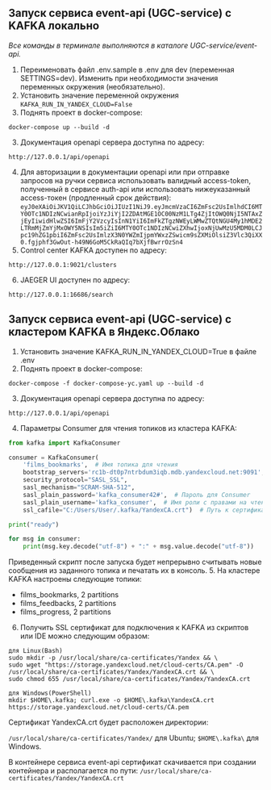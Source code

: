 ## Запуск сервиса event-api (UGC-service) c KAFKA локально

_Все команды в терминале выполняются в каталоге UGC-service/event-api._

1. Переименовать файл .env.sample в .env для dev (переменная SETTINGS=dev). 
Изменить при необходимости значения переменных окружения (необязательно).
2. Установить значение переменной окружения `KAFKA_RUN_IN_YANDEX_CLOUD=False`
3. Поднять проект в docker-compose:
```shell
docker-compose up --build -d
```
3. Документация openapi сервера доступна по адресу:
```http request
http://127.0.0.1/api/openapi
```
4. Для авторизации в документации openapi или при отправке запросов на ручки сервиса использовать валидный access-token, полученный 
в сервисе auth-api или использовать нижеуказанный access-токен (продленный срок действия):
`eyJ0eXAiOiJKV1QiLCJhbGciOiJIUzI1NiJ9.eyJmcmVzaCI6ZmFsc2UsImlhdCI6MTY0OTc1NDIzNCwianRpIjoiYzJiYjI2ZDAtMGE1OC00NzM1LTg4ZjItOWQ0NjI5NTAxZjEyIiwidHlwZSI6ImFjY2VzcyIsInN1YiI6ImFkZTgzNWEyLWMwZTQtNGU4My1hMDE2LTRmMjZmYjMxOWY5NSIsIm5iZiI6MTY0OTc1NDIzNCwiZXhwIjoxNjUwMzU5MDM0LCJpc19hZG1pbiI6ZmFsc2UsImlzX3N0YWZmIjpmYWxzZSwicm9sZXMiOlsiZ3Vlc3QiXX0.fgjphf3GwOut-h49N6GoM5CkRaQIq7bXjfBwrrOzSn4`
5. Control center KAFKA доступен по адресу:
```http request
http://127.0.0.1:9021/clusters
```
6. JAEGER UI доступен по адресу:
```http request
http://127.0.0.1:16686/search
```

## Запуск сервиса event-api (UGC-service) с кластером KAFKA в Яндекc.Облако

1. Установить значение KAFKA_RUN_IN_YANDEX_CLOUD=True в файле .env
2. Поднять проект в docker-compose:
```shell
docker-compose -f docker-compose-yc.yaml up --build -d
```
3. Документация openapi сервера доступна по адресу:
```http request
http://127.0.0.1/api/openapi
```
4. Параметры Consumer для чтения топиков из кластера KAFKA:
```python
from kafka import KafkaConsumer

consumer = KafkaConsumer(
    'films_bookmarks',  # Имя топика для чтения
    bootstrap_servers='rc1b-dt0p7ntrbdum3iqb.mdb.yandexcloud.net:9091',  # FQDN хоста-брокера
    security_protocol="SASL_SSL",
    sasl_mechanism="SCRAM-SHA-512",
    sasl_plain_password='kafka_consumer42#',  # Пароль для Consumer
    sasl_plain_username='kafka_consumer',  # Имя роли с правами на чтение топиков
    ssl_cafile="C:/Users/User/.kafka/YandexCA.crt")  # Путь к сертификату SSL

print("ready")

for msg in consumer:
    print(msg.key.decode("utf-8") + ":" + msg.value.decode("utf-8"))
```
Приведенный скрипт после запуска будет непрерывно считывать новые сообщения из заданного топика и печатать их в консоль.
5. На кластере KAFKA настроены следующие топики:
- films_bookmarks, 2 partitions
- films_feedbacks, 2 partitions
- films_progress, 2 partitions
6. Получить SSL сертификат для подключения к KAFKA из скриптов или IDE можно следующим образом:
```shell
для Linux(Bash)
sudo mkdir -p /usr/local/share/ca-certificates/Yandex && \
sudo wget "https://storage.yandexcloud.net/cloud-certs/CA.pem" -O /usr/local/share/ca-certificates/Yandex/YandexCA.crt && \
sudo chmod 655 /usr/local/share/ca-certificates/Yandex/YandexCA.crt

для Windows(PowerShell)
mkdir $HOME\.kafka; curl.exe -o $HOME\.kafka\YandexCA.crt https://storage.yandexcloud.net/cloud-certs/CA.pem
```
Cертификат YandexCA.crt будет расположен директории:

`/usr/local/share/ca-certificates/Yandex/` для Ubuntu;
`$HOME\.kafka\` для Windows.

В контейнере сервиса event-api сертификат скачивается при создании контейнера и располагается по пути:
`/usr/local/share/ca-certificates/Yandex/YandexCA.crt`